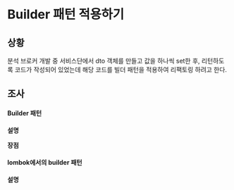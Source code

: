 # Builder 패턴 적용하기

## 상황
분석 브로커 개발 중 서비스단에서 dto 객체를 만들고 값을 하나씩 set한 후, 리턴하도록 코드가 작성되어 있었는데
해당 코드를 빌더 패턴을 적용하여 리팩토링 하려고 한다. 

## 조사
#### Builder 패턴
**설명**

**장점**

#### lombok에서의 builder 패턴
**설명**   
